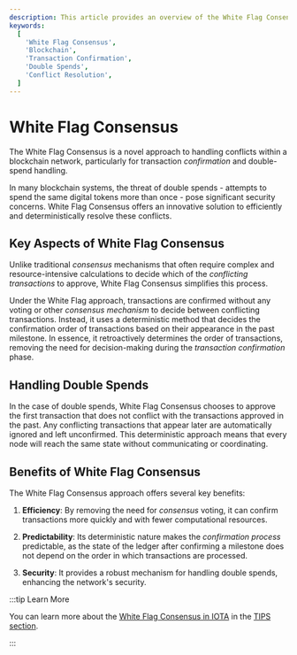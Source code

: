 ```yaml
---
description: This article provides an overview of the White Flag Consensus approach and its benefits in optimizing transaction confirmation and handling double spends.
keywords:
  [
    'White Flag Consensus',
    'Blockchain',
    'Transaction Confirmation',
    'Double Spends',
    'Conflict Resolution',
  ]
---
```


# White Flag Consensus

The White Flag Consensus is a novel approach to handling conflicts within a blockchain network, particularly for
transaction _confirmation_ and double-spend handling.

In many blockchain systems, the threat of double spends - attempts to spend the same digital tokens more than once -
pose significant security concerns. White Flag Consensus offers an innovative solution to efficiently and
deterministically resolve these conflicts.

## Key Aspects of White Flag Consensus

Unlike traditional _consensus_ mechanisms that often require complex and resource-intensive calculations to decide which
of the _conflicting transactions_ to approve, White Flag Consensus simplifies this process.

Under the White Flag approach, transactions are confirmed without any voting or other _consensus mechanism_ to decide
between conflicting transactions. Instead, it uses a deterministic method that decides the confirmation order of
transactions based on their appearance in the past milestone. In essence, it retroactively determines the
order of transactions, removing the need for decision-making during the _transaction confirmation_ phase.

## Handling Double Spends

In the case of double spends, White Flag Consensus chooses to approve the first transaction that does not conflict with
the transactions approved in the past.
Any conflicting transactions that appear later are automatically ignored and left unconfirmed.
This deterministic approach means that every node will reach the same state without communicating or coordinating.

## Benefits of White Flag Consensus

The White Flag Consensus approach offers several key benefits:

1. **Efficiency**: By removing the need for _consensus_ voting, it can confirm transactions more quickly and with fewer
   computational resources.

2. **Predictability**: Its deterministic nature makes the __confirmation_ process_ predictable, as the state of the ledger
   after confirming a milestone does not depend on the order in which transactions are processed.

3. **Security**: It provides a robust mechanism for handling double spends, enhancing the network's security.

:::tip Learn More

You can learn more about the [White Flag Consensus in IOTA](/tips/tips/TIP-0002) in the
[TIPS section](../tips.md).

:::

